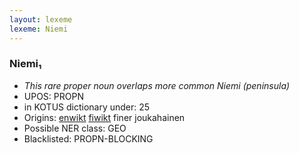 ```yaml
---
layout: lexeme
lexeme: Niemi
---
```


###  Niemi₁

* _This rare proper noun overlaps more common *Niemi* (peninsula)_
* UPOS:  PROPN
* in KOTUS dictionary under:  25
* Origins: [enwikt](https://en.wiktionary.org/wiki/Niemi) [fiwikt](https://fi.wiktionary.org/wiki/Niemi) finer joukahainen 
* Possible NER class:  GEO
* Blacklisted:  PROPN-BLOCKING

